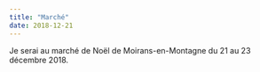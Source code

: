 ```yaml
---
title: "Marché"
date: 2018-12-21
---
```


Je serai au marché de Noël de Moirans-en-Montagne du 21 au 23 décembre 2018.
